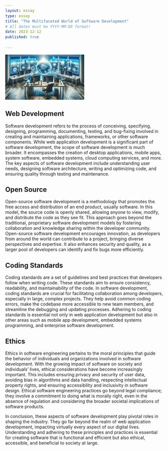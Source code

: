 ```yaml
---
layout: essay
type: essay
title: "The Multifaceted World of Software Development"
# All dates must be YYYY-MM-DD format!
date: 2023-12-12
published: true

---
```

<img class="img-fluid" src="../img/webreflect.png" width="50%">

## Web Development

Software development refers to the process of conceiving, specifying, designing, programming, documenting, testing, and bug-fixing involved in creating and maintaining applications, frameworks, or other software components. While web application development is a significant part of software development, the scope of software development is much broader. It encompasses the creation of desktop applications, mobile apps, system software, embedded systems, cloud computing services, and more. The key aspects of software development include understanding user needs, designing software architecture, writing and optimizing code, and ensuring quality through testing and maintenance.

## Open Source 

Open-source software development is a methodology that promotes the free access and distribution of an end product, usually software. In this model, the source code is openly shared, allowing anyone to view, modify, and distribute the code as they see fit. This approach goes beyond the traditional, proprietary software development models by fostering collaboration and knowledge sharing within the developer community. Open-source software development encourages innovation, as developers from around the world can contribute to a project, bringing diverse perspectives and expertise. It also enhances security and quality, as a larger pool of developers can identify and fix bugs more efficiently.

## Coding Standards

Coding standards are a set of guidelines and best practices that developers follow when writing code. These standards aim to ensure consistency, readability, and maintainability of the code. In software development, coding standards are crucial for facilitating collaboration among developers, especially in large, complex projects. They help avoid common coding errors, make the codebase more accessible to new team members, and streamline the debugging and updating processes. Adhering to coding standards is essential not only in web application development but also in other areas such as mobile app development, embedded systems programming, and enterprise software development.

## Ethics 

Ethics in software engineering pertains to the moral principles that guide the behavior of individuals and organizations involved in software development. With the growing impact of software on society and individuals’ lives, ethical considerations have become increasingly important. This includes ensuring privacy and security of user data, avoiding bias in algorithms and data handling, respecting intellectual property rights, and ensuring accessibility and inclusivity in software design. Ethical software engineering practices go beyond legal compliance; they involve a commitment to doing what is morally right, even in the absence of regulation and considering the broader societal implications of software products.

In conclusion, these aspects of software development play pivotal roles in shaping the industry. They go far beyond the realm of web application development, impacting virtually every aspect of our digital lives. Understanding and adhering to these principles and practices is essential for creating software that is functional and efficient but also ethical, accessible, and beneficial to society at large.
